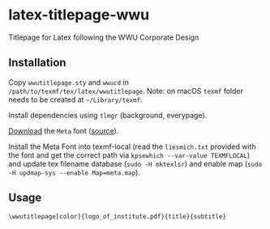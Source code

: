 # latex-titlepage-wwu
Titlepage for Latex following the WWU Corporate Design

## Installation

Copy `wwutitlepage.sty` and `wwucd` in `/path/to/texmf/tex/latex/wwutitlepage`. Note: on macOS `texmf` folder needs to be created at `~/Library/texmf`.

Install dependencies using `tlmgr` (background, everypage).

[Download](https://sso.uni-muenster.de/imperia/md/content/wwu/cd/download/print/wwu-brief-2017_fuer_latex.zip) the `Meta` font ([source](https://sso.uni-muenster.de/intern/post/schreibvorlagen.html)).

Install the Meta Font into texmf-local (read the `liesmich.txt` provided with the font and get the correct path via `kpsewhich --var-value TEXMFLOCAL`) and update tex filename database (`sudo -H mktexlsr`) and enable map (`sudo -H updmap-sys --enable Map=meta.map`).

## Usage

```
\wwutitlepage[color]{logo_of_institute.pdf}{title}{subtitle}
```
